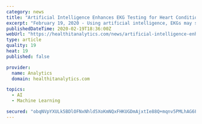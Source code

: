 ```yaml
---
category: news
title: "Artificial Intelligence Enhances EKG Testing for Heart Condition"
excerpt: "February 19, 2020 - Using artificial intelligence, EKGs may soon be able to screen for hypertrophic ... The team trained and validated a convolutional neural network using digital 12-lead EKG from 2,448 patients known to have hypertrophic cardiomyopathy and 51,153 who did not, matching control subjects for age and sex. The group then tested ..."
publishedDateTime: 2020-02-19T18:36:00Z
webUrl: "https://healthitanalytics.com/news/artificial-intelligence-enhances-ekg-testing-for-heart-condition"
type: article
quality: 19
heat: 19
published: false

provider:
  name: Analytics
  domain: healthitanalytics.com

topics:
  - AI
  - Machine Learning

secured: "obqNVpYXULk5BDlOFNxNhld5XoKmNQxFHKUGDmAjxtIe88Q+mqnv5PMLhAG6FkAfUeHTd1GCFm/duKnju917owxpdK3Kp0FG0LgQT6oLaV2f4ykS516fZKcq338dUxAg8EuCzjIgw+uxpDav6XJVG5QJCHUBAOivtLTyb8eZMrJkal0y/5U61Y4b0GHTp3Wxzn/kv0hW6UAqQJwPBSX3N7w4SrsJbpUnDjorjuzQIIRSBvedq3OWHT1Xn75oxRZlcpstrUx1VyuQr5qVSAJYbVFqae0Y0yZlWKWG18TMFSuGEC88Mp2CF2qYPDCQ4wY5jv5SjBAzPBEJpzCClFbmRPEHv/Xca+LhwRbQ+XavnmjaYBH3SizXvQervHM3Ou/huXC7EUxJWQQoJVa3FD4YQFHYffQWUMvWcufVcdomreZb6EkAAAWng6Z89a06FIKvw76i80oIVbsPj5+NflMknUqUBhNNWJUoDS7bDsgIhyo=;KWOuqeLVKDrlzMUvNww8dA=="
---
```


